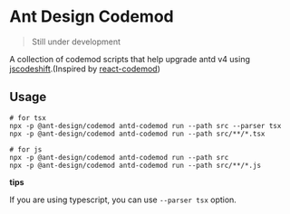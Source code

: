 # Ant Design Codemod

> Still under development

A collection of codemod scripts that help upgrade antd v4 using [jscodeshift](https://github.com/facebook/jscodeshift).(Inspired by [react-codemod](https://github.com/reactjs/react-codemod))

## Usage

```shell
# for tsx
npx -p @ant-design/codemod antd-codemod run --path src --parser tsx
npx -p @ant-design/codemod antd-codemod run --path src/**/*.tsx

# for js
npx -p @ant-design/codemod antd-codemod run --path src
npx -p @ant-design/codemod antd-codemod run --path src/**/*.js
```

**tips**

If you are using typescript, you can use `--parser tsx` option.

